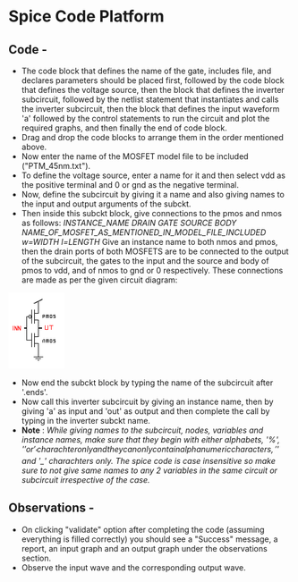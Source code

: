# Spice Code Platform

## Code -  

- The code block that defines the name of the gate, includes file, and declares parameters should be placed first, followed by the code block that defines the voltage source, then the block that defines the inverter subcircuit, followed by the netlist statement that instantiates and calls the inverter subcircuit, then the block that defines the input waveform 'a' followed by the control statements to run the circuit and plot the required graphs, and then finally the end of code block.
- Drag and drop the code blocks to arrange them in the order mentioned above.
- Now enter the name of the MOSFET model file to be included ("PTM_45nm.txt").
- To define the voltage source, enter a name for it and then select vdd as the positive terminal and 0 or gnd as the negative terminal.
- Now, define the subcircuit by giving it a name and also giving names to the input and output arguments of the subckt.
- Then inside this subckt block, give connections to the pmos and nmos as follows:
 *INSTANCE_NAME DRAIN GATE SOURCE BODY NAME_OF_MOSFET_AS_MENTIONED_IN_MODEL_FILE_INCLUDED w=WIDTH l=LENGTH*
 Give an instance name to both nmos and pmos, then the drain ports of both MOSFETS are to be connected to the output of the subcircuit, the gates to the input and the source and body of pmos to vdd, and of nmos to gnd or 0 respectively.
 These connections are made as per the given circuit diagram:

 <img src="images/cmos_inverter.png">

- Now end the subckt block by typing the name of the subcircuit after '.ends'.
- Now call this inverter subcircuit by giving an instance name, then by giving 'a' as input and 'out' as output and then complete the call by typing in the inverter subckt name.
- **Note** : *While giving names to the subcircuit, nodes, variables and instance names, make sure that they begin with either alphabets, '%', '$' or '_' charachter only and they can only contain alphanumeric characters,'%', '$' and '_' charachters only. The spice code is case insensitive so make sure to not give same names to any 2 variables in the same circuit or subcircuit irrespective of the case.*

## Observations -

- On clicking "validate" option after completing the code (assuming everything is filled correctly) you should see a "Success" message, a report, an input graph and an output graph under the observations section.
- Observe the input wave and the corresponding output wave.

